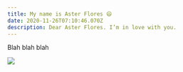 ```yaml
---
title: My name is Aster Flores 😄
date: 2020-11-26T07:10:46.070Z
description: Dear Aster Flores. I’m in love with you.
---
```

Blah blah blah

![](2d44a2ad-ecbf-4c20-a5a0-f6ab2b027835.jpeg)